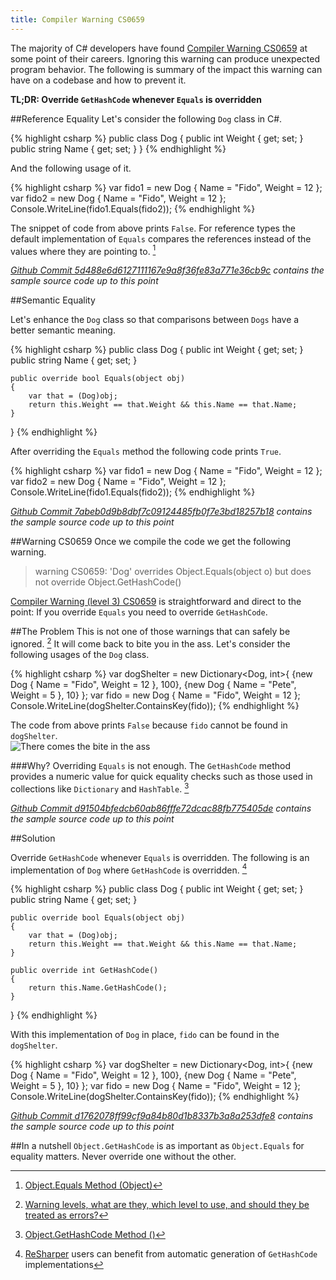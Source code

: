 ```yaml
---
title: Compiler Warning CS0659
---
```


The majority of C# developers have found [Compiler Warning CS0659](https://msdn.microsoft.com/en-us/library/xxhbfytk.aspx) at some point of their careers. Ignoring this warning can produce unexpected program behavior. The following is summary of the impact this warning can have on a codebase and how to prevent it.

**TL;DR: Override `GetHashCode` whenever `Equals` is overridden**

##Reference Equality
Let's consider the following `Dog` class in C#.

{% highlight csharp %}
public class Dog
{
    public int Weight { get; set; }
    public string Name { get; set; }
}
{% endhighlight %}

And the following usage of it.

{% highlight csharp %}
var fido1 = new Dog { Name = "Fido", Weight = 12 };
var fido2 = new Dog { Name = "Fido", Weight = 12 };
Console.WriteLine(fido1.Equals(fido2));
{% endhighlight %}

The snippet of code from above prints `False`. For reference types the default implementation of `Equals` compares the references instead of the values where they are pointing to. [^object_equals]

*[Github Commit 5d488e6d6127111167e9a8f36fe83a771e36cb9c](https://github.com/camilin87/CS0659/commit/5d488e6d6127111167e9a8f36fe83a771e36cb9c?diff=unified) contains the sample source code up to this point*

##Semantic Equality

Let's enhance the `Dog` class so that comparisons between `Dogs` have a better semantic meaning.

{% highlight csharp %}
public class Dog
{
    public int Weight { get; set; }
    public string Name { get; set; }
    
    public override bool Equals(object obj)
    {
        var that = (Dog)obj;
        return this.Weight == that.Weight && this.Name == that.Name;
    }
}
{% endhighlight %}

After overriding the `Equals` method the following code prints `True`.

{% highlight csharp %}
var fido1 = new Dog { Name = "Fido", Weight = 12 };
var fido2 = new Dog { Name = "Fido", Weight = 12 };
Console.WriteLine(fido1.Equals(fido2));
{% endhighlight %}

*[Github Commit 7abeb0d9b8dbf7c09124485fb0f7e3bd18257b18](https://github.com/camilin87/CS0659/commit/7abeb0d9b8dbf7c09124485fb0f7e3bd18257b18) contains the sample source code up to this point*

##Warning CS0659
Once we compile the code we get the following warning.

> warning CS0659: 'Dog' overrides Object.Equals(object o) but does not override Object.GetHashCode()

[Compiler Warning (level 3) CS0659](https://msdn.microsoft.com/en-us/library/xxhbfytk.aspx) is straightforward and direct to the point: If you override `Equals` you need to override `GetHashCode`.

##The Problem
This is not one of those warnings that can safely be ignored. [^warning_levels] It will come back to bite you in the ass. Let's consider the following usages of the `Dog` class.

{% highlight csharp %}
var dogShelter = new Dictionary<Dog, int>{
    {new Dog { Name = "Fido", Weight = 12 }, 100},
    {new Dog { Name = "Pete", Weight = 5 }, 10}
};
var fido = new Dog { Name = "Fido", Weight = 12 };
Console.WriteLine(dogShelter.ContainsKey(fido));
{% endhighlight %}

The code from above prints `False` because `fido` cannot be found in `dogShelter`.  
![There comes the bite in the ass](http://i.giphy.com/vdLRwjtIZ7g3K.gif)

###Why?
Overriding `Equals` is not enough. The `GetHashCode` method provides a numeric value for quick equality checks such as those used in collections like `Dictionary` and `HashTable`. [^gethashcode]

*[Github Commit d91504bfedcb60ab86fffe72dcac88fb775405de](https://github.com/camilin87/CS0659/commit/d91504bfedcb60ab86fffe72dcac88fb775405de) contains the sample source code up to this point*

##Solution

Override `GetHashCode` whenever `Equals` is overridden. The following is an implementation of `Dog` where `GetHashCode` is overridden. [^resharper_implementation]

{% highlight csharp %}
public class Dog
{
    public int Weight { get; set; }
    public string Name { get; set; }
    
    public override bool Equals(object obj)
    {
        var that = (Dog)obj;
        return this.Weight == that.Weight && this.Name == that.Name;
    }
    
    public override int GetHashCode()
    {
        return this.Name.GetHashCode();
    }
}
{% endhighlight %}

With this implementation of `Dog` in place, `fido` can be found in the `dogShelter`.

{% highlight csharp %}
var dogShelter = new Dictionary<Dog, int>{
    {new Dog { Name = "Fido", Weight = 12 }, 100},
    {new Dog { Name = "Pete", Weight = 5 }, 10}
};
var fido = new Dog { Name = "Fido", Weight = 12 };
Console.WriteLine(dogShelter.ContainsKey(fido));
{% endhighlight %}

*[Github Commit d1762078ff99cf9a84b80d1b8337b3a8a253dfe8](https://github.com/camilin87/CS0659/commit/d1762078ff99cf9a84b80d1b8337b3a8a253dfe8) contains the sample source code up to this point*

##In a nutshell
`Object.GetHashCode` is as important as `Object.Equals` for equality matters. Never override one without the other.


[^object_equals]: [Object.Equals Method (Object)](https://msdn.microsoft.com/en-us/library/bsc2ak47(v=vs.110).aspx#)

[^warning_levels]: [Warning levels, what are they, which level to use, and should they be treated as errors?](http://irisclasson.com/2012/11/19/stupid-question-87-warning-levels-what-are-they-which-level-to-use-and-should-they-be-treated-as-errors/)

[^gethashcode]: [Object.GetHashCode Method ()](https://msdn.microsoft.com/en-us/library/system.object.gethashcode.aspx)

[^resharper_implementation]: [ReSharper](https://www.jetbrains.com/resharper/) users can benefit from automatic generation of `GetHashCode` implementations